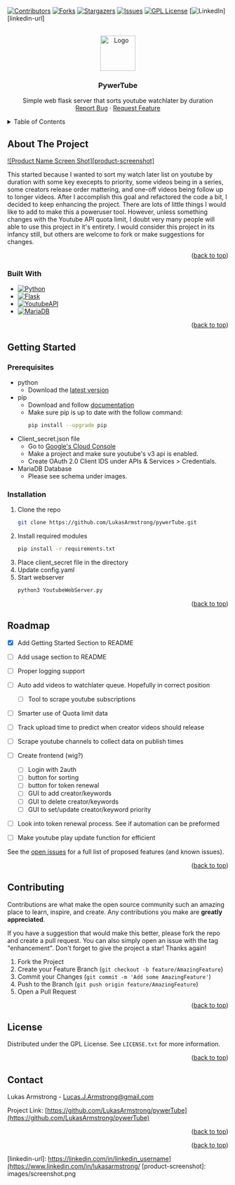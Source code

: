 <!-- Improved compatibility of back to top link: See: https://github.com/othneildrew/Best-README-Template/pull/73 -->
<a name="readme-top"></a>
<!-- PROJECT SHIELDS -->
<!--
*** I'm using markdown "reference style" links for readability.
*** Reference links are enclosed in brackets [ ] instead of parentheses ( ).
*** See the bottom of this document for the declaration of the reference variables
*** for contributors-url, forks-url, etc. This is an optional, concise syntax you may use.
*** https://www.markdownguide.org/basic-syntax/#reference-style-links
-->
[![Contributors][contributors-shield]][contributors-url]
[![Forks][forks-shield]][forks-url]
[![Stargazers][stars-shield]][stars-url]
[![Issues][issues-shield]][issues-url]
[![GPL License][license-shield]][license-url]
[![LinkedIn][linkedin-shield]][linkedin-url]



<!-- PROJECT LOGO -->
<br />
<div align="center">
  <a href="https://github.com/LukasArmstrong/pywerTube">
    <img src="images/logo.png" alt="Logo" width="80" height="80">
  </a>

<h3 align="center">PywerTube</h3>

  <p align="center">
    Simple web flask server that sorts youtube watchlater by duration
    <br />
    <!--
    <a href="https://github.com/LukasArmstrong/pywerTube"><strong>Explore the docs »</strong></a>
    <br />
    <br />
    <a href="https://github.com/LukasArmstrong/pywerTube">View Demo</a>
    ·
    -->
    <a href="https://github.com/LukasArmstrong/pywerTube/issues">Report Bug</a>
    ·
    <a href="https://github.com/LukasArmstrong/pywerTube/issues">Request Feature</a>
  </p>
</div>



<!-- TABLE OF CONTENTS -->
<details>
  <summary>Table of Contents</summary>
  <ol>
    <li>
      <a href="#about-the-project">About The Project</a>
      <ul>
        <li><a href="#built-with">Built With</a></li>
      </ul>
    </li>
    <li>
      <a href="#getting-started">Getting Started</a>
      <ul>
        <li><a href="#prerequisites">Prerequisites</a></li>
        <li><a href="#installation">Installation</a></li>
      </ul>
    </li>
    <li><a href="#usage">Usage</a></li>
    <li><a href="#roadmap">Roadmap</a></li>
    <li><a href="#contributing">Contributing</a></li>
    <li><a href="#license">License</a></li>
    <li><a href="#contact">Contact</a></li>
    <li><a href="#acknowledgments">Acknowledgments</a></li>
  </ol>
</details>



<!-- ABOUT THE PROJECT -->
## About The Project

[![Product Name Screen Shot][product-screenshot]](https://example.com)

This started because I wanted to sort my watch later list on youtube by duration with some key execepts to priority, some videos being in a series, some creators release order mattering, and one-off videos being follow up to longer videos. After I accomplish this goal and refactored the code a bit, I decided to keep enhancing the project. There are lots of little things I would like to add to make this a poweruser tool. However, unless something changes with the Youtube API quota limit, I doubt very many people will able to use this project in it's entirety. I would consider this project in its infancy still, but others are welcome to fork or make suggestions for changes.

<p align="right">(<a href="#readme-top">back to top</a>)</p>



### Built With

* [![Python][Python]][Python-url]
* [![Flask][Flask]][Flask-url]
* [![YoutubeAPI][YoutubeAPI]][YoutubeAPI]
* [![MariaDB][MariaDB]][MariaDB-url]

<p align="right">(<a href="#readme-top">back to top</a>)</p>



<!-- GETTING STARTED -->
## Getting Started


### Prerequisites

* python
  - Download the [latest version](https://www.python.org/downloads/)
* pip
  - Download and follow [documentation](https://pip.pypa.io/en/stable/installation/#get-pip-py)
  - Make sure pip is up to date with the follow command:
    ```sh
    pip install --upgrade pip
    ```
* Client_secret.json file
  - Go to [Google's Cloud Console](https://console.cloud.google.com/)
  - Make a project and make sure youtube's v3 api is enabled.
  - Create OAuth 2.0 Client IDS under APIs & Services > Credentials.
* MariaDB Database
  - Please see schema under images.

### Installation

1. Clone the repo
   ```sh
   git clone https://github.com/LukasArmstrong/pywerTube.git
   ```
2. Install required modules
   ```sh
   pip install -r requirements.txt
   ```
3. Place client_secret file in the directory
4. Update config.yaml
5. Start webserver
   ```sh
   python3 YoutubeWebServer.py
   ```

<p align="right">(<a href="#readme-top">back to top</a>)</p>



<!--
## Usage

Use this space to show useful examples of how a project can be used. Additional screenshots, code examples and demos work well in this space. You may also link to more resources.

_For more examples, please refer to the [Documentation](https://example.com)_

<p align="right">(<a href="#readme-top">back to top</a>)</p>


-->
<!-- ROADMAP -->
## Roadmap

- [x] Add Getting Started Section to README
- [ ] Add usage section to README
- [ ] Proper logging support
- [ ] Auto add videos to watchlater queue. Hopefully in correct position
     - [ ] Tool to scrape youtube subscriptions 
- [ ] Smarter use of Quota limit data
- [ ] Track upload time to predict when creator videos should release
- [ ] Scrape youtube channels to collect data on publish times 
- [ ] Create frontend (wig?)
    - [ ] Login with 2auth
    - [ ] button for sorting
    - [ ] button for token renewal
    - [ ] GUI to add creator/keywords
    - [ ] GUI to delete creator/keywords
    - [ ] GUI to set/update creator/keyword priority
- [ ] Look into token renewal process. See if automation can be preformed  
- [ ] Make youtube play update function for efficient
  

See the [open issues](https://github.com/LukasArmstrong/pywerTube/issues) for a full list of proposed features (and known issues).

<p align="right">(<a href="#readme-top">back to top</a>)</p>



<!-- CONTRIBUTING -->
## Contributing

Contributions are what make the open source community such an amazing place to learn, inspire, and create. Any contributions you make are **greatly appreciated**.

If you have a suggestion that would make this better, please fork the repo and create a pull request. You can also simply open an issue with the tag "enhancement".
Don't forget to give the project a star! Thanks again!

1. Fork the Project
2. Create your Feature Branch (`git checkout -b feature/AmazingFeature`)
3. Commit your Changes (`git commit -m 'Add some AmazingFeature'`)
4. Push to the Branch (`git push origin feature/AmazingFeature`)
5. Open a Pull Request

<p align="right">(<a href="#readme-top">back to top</a>)</p>



<!-- LICENSE -->
## License

Distributed under the GPL License. See `LICENSE.txt` for more information.

<p align="right">(<a href="#readme-top">back to top</a>)</p>



<!-- CONTACT -->
## Contact

Lukas Armstrong - Lucas.J.Armstrong@gmail.com

Project Link: [https://github.com/LukasArmstrong/pywerTube](https://github.com/LukasArmstrong/pywerTube)

<p align="right">(<a href="#readme-top">back to top</a>)</p>



<!-- ACKNOWLEDGMENTS 
## Acknowledgments

* []()
* []()
* []()
-->
<p align="right">(<a href="#readme-top">back to top</a>)</p>



<!-- MARKDOWN LINKS & IMAGES -->
<!-- https://www.markdownguide.org/basic-syntax/#reference-style-links -->
[contributors-shield]: https://img.shields.io/github/contributors/LukasArmstrong/pywerTube.svg?style=for-the-badge
[contributors-url]: https://github.com/LukasArmstrong/pywerTube/graphs/contributors
[forks-shield]: https://img.shields.io/github/forks/LukasArmstrong/pywerTube.svg?style=for-the-badge
[forks-url]: https://github.com/LukasArmstrong/pywerTube/network/members
[stars-shield]: https://img.shields.io/github/stars/LukasArmstrong/pywerTube.svg?style=for-the-badge
[stars-url]: https://github.com/LukasArmstrong/pywerTube/stargazers
[issues-shield]: https://img.shields.io/github/issues/LukasArmstrong/pywerTube.svg?style=for-the-badge
[issues-url]: https://github.com/LukasArmstrong/pywerTube/issues
[license-shield]: https://img.shields.io/github/license/LukasArmstrong/pywerTube.svg?style=for-the-badge
[license-url]: https://github.com/LukasArmstrong/pywerTube/blob/master/LICENSE.txt
[linkedin-shield]: https://img.shields.io/badge/-LinkedIn-black.svg?style=for-the-badge&logo=linkedin&colorB=555
[linkedin-url]: https://linkedin.com/in/linkedin_username](https://www.linkedin.com/in/lukasarmstrong/
[product-screenshot]: images/screenshot.png

[Python]: https://img.shields.io/badge/python-3776AB?style=for-the-badge&logo=python&logoColor=white
[Python-url]: https://www.python.org/
[Flask]: https://img.shields.io/badge/flask-000000?style=for-the-badge&logo=flask&logoColor=white
[Flask-url]: https://flask.palletsprojects.com/en/3.0.x/
[YoutubeAPI]: https://img.shields.io/badge/youtube_api-FF0000?style=for-the-badge&logo=youtube&logoColor=white
[YoutubAPI-url]: https://developers.google.com/youtube/v3
[MariaDB]: https://img.shields.io/badge/mariadb-003545?style=for-the-badge&logo=mariadb&logoColor=white
[MariaDB-url]: https://mariadb.com/
